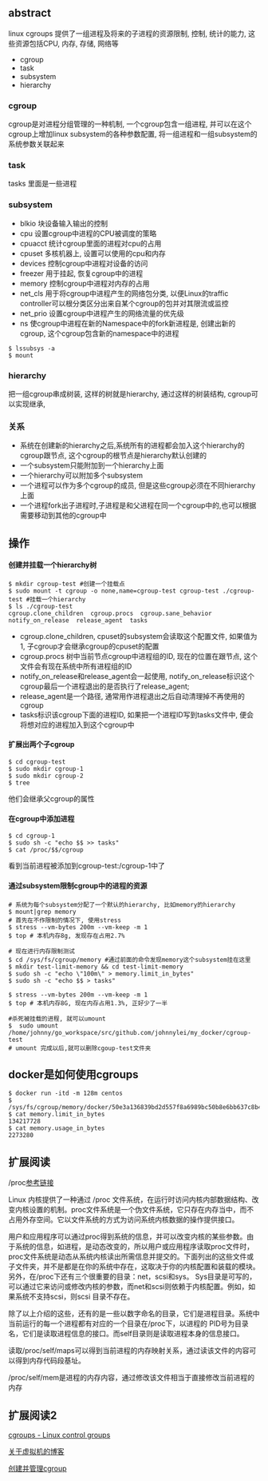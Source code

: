 ## abstract
linux cgroups 提供了一组进程及将来的子进程的资源限制, 控制, 统计的能力, 这些资源包括CPU, 内存, 存储, 网络等

- cgroup
- task
- subsystem
- hierarchy

### cgroup
cgroup是对进程分组管理的一种机制, 一个cgroup包含一组进程, 并可以在这个cgroup上增加linux subsystem的各种参数配置, 将一组进程和一组subsystem的系统参数关联起来

### task
tasks 里面是一些进程

### subsystem
- blkio 块设备输入输出的控制
- cpu 设置cgroup中进程的CPU被调度的策略
- cpuacct 统计cgroup里面的进程对cpu的占用
- cpuset 多核机器上, 设置可以使用的cpu和内存
- devices 控制cgroup中进程对设备的访问
- freezer 用于挂起, 恢复cgroup中的进程
- memory 控制cgroup中进程对内存的占用
- net_cls 用于将cgroup中进程产生的网络包分类, 以便Linux的traffic controller可以根分类区分出来自某个cgroup的包并对其限流或监控
- net_prio 设置cgroup中进程产生的网络流量的优先级
- ns 使cgroup中进程在新的Namespace中的fork新进程是, 创建出新的cgroup, 这个cgroup包含新的namespace中的进程

```
$ lssubsys -a
$ mount
```
### hierarchy
把一组cgroup串成树装, 这样的树就是hierarchy, 通过这样的树装结构, cgroup可以实现继承,

### 关系
- 系统在创建新的hierarchy之后,系统所有的进程都会加入这个hierarchy的cgroup跟节点, 这个cgroup的根节点是hierarchy默认创建的
- 一个subsystem只能附加到一个hierarchy上面
- 一个hierarchy可以附加多个subsystem
- 一个进程可以作为多个cgroup的成员, 但是这些cgroup必须在不同hierarchy上面
- 一个进程fork出子进程时,子进程是和父进程在同一个cgroup中的,也可以根据需要移动到其他的cgroup中

## 操作
#### 创建并挂载一个hierarchy树
```
$ mkdir cgroup-test #创建一个挂载点
$ sudo mount -t cgroup -o none,name=cgroup-test cgroup-test ./cgroup-test #挂载一个hierarchy
$ ls ./cgroup-test
cgroup.clone_children  cgroup.procs  cgroup.sane_behavior  notify_on_release  release_agent  tasks
```

- cgroup.clone_children, cpuset的subsystem会读取这个配置文件, 如果值为1, 子cgroup才会继承cgroup的cpuset的配置
- cgroup.procs 树中当前节点cgroup中进程组的ID, 现在的位置在跟节点, 这个文件会有现在系统中所有进程组的ID
- notify_on_release和release_agent会一起使用, notify_on_release标识这个cgroup最后一个进程退出的是否执行了release_agent;
- release_agent是一个路径, 通常用作进程退出之后自动清理掉不再使用的cgroup
- tasks标识该cgroup下面的进程ID, 如果把一个进程ID写到tasks文件中, 便会将想对应的进程加入到这个cgroup中

#### 扩展出两个子cgroup
```
$ cd cgroup-test
$ sudo mkdir cgroup-1
$ sudo mkdir cgroup-2
$ tree
```

他们会继承父cgroup的属性

#### 在cgroup中添加进程
```
$ cd cgroup-1
$ sudo sh -c "echo $$ >> tasks"
$ cat /proc/$$/cgroup
```
看到当前进程被添加到cgroup-test:/cgroup-1中了

#### 通过subsystem限制cgroup中的进程的资源
```
# 系统为每个subsystem分配了一个默认的hierarchy, 比如memory的hierarchy
$ mount|grep memory
# 首先在不作限制的情况下, 使用stress
$ stress --vm-bytes 200m --vm-keep -m 1
$ top # 本机内存8g, 发现存在占用2.7%

# 现在进行内存限制测试
$ cd /sys/fs/cgroup/memory #通过前面的命令发现memory这个subsystem挂在这里
$ mkdir test-limit-memory && cd test-limit-memory
$ sudo sh -c "echo \"100m\" > memory.limit_in_bytes"
$ sudo sh -c "echo $$ > tasks"

$ stress --vm-bytes 200m --vm-keep -m 1
$ top # 本机内存8G, 现在内存占用1.3%, 正好少了一半

#杀死被挂载的进程, 就可以umount
$  sudo umount /home/johnny/go_workspace/src/github.com/johnnylei/my_docker/cgroup-test
# umount 完成以后,就可以删除cgoup-test文件夹
```

## docker是如何使用cgroups
```
$ docker run -itd -m 128m centos
$ /sys/fs/cgroup/memory/docker/50e3a136839bd2d557f8a6989bc50b8e6bb637c8b430d1eec51b5a7d018ae0b9
$ cat memory.limit_in_bytes
134217728
$ cat memory.usage_in_bytes
2273280
```

## 扩展阅读 
/proc[参考链接](https://www.jianshu.com/p/3fba2e5b1e17)

Linux 内核提供了一种通过 /proc 文件系统，在运行时访问内核内部数据结构、改变内核设置的机制。proc文件系统是一个伪文件系统，它只存在内存当中，而不占用外存空间。它以文件系统的方式为访问系统内核数据的操作提供接口。

用户和应用程序可以通过proc得到系统的信息，并可以改变内核的某些参数。由于系统的信息，如进程，是动态改变的，所以用户或应用程序读取proc文件时，proc文件系统是动态从系统内核读出所需信息并提交的。下面列出的这些文件或子文件夹，并不是都是在你的系统中存在，这取决于你的内核配置和装载的模块。另外，在/proc下还有三个很重要的目录：net，scsi和sys。 Sys目录是可写的，可以通过它来访问或修改内核的参数，而net和scsi则依赖于内核配置。例如，如果系统不支持scsi，则scsi 目录不存在。

除了以上介绍的这些，还有的是一些以数字命名的目录，它们是进程目录。系统中当前运行的每一个进程都有对应的一个目录在/proc下，以进程的 PID号为目录名，它们是读取进程信息的接口。而self目录则是读取进程本身的信息接口。

读取/proc/self/maps可以得到当前进程的内存映射关系，通过读该文件的内容可以得到内存代码段基址。

/proc/self/mem是进程的内存内容，通过修改该文件相当于直接修改当前进程的内存


## 扩展阅读2
[cgroups - Linux control groups](http://www.man7.org/linux/man-pages/man7/cgroups.7.html)

[关于虚拟机的博客](https://segmentfault.com/u/wuyangchun)

[创建并管理cgroup](https://segmentfault.com/a/1190000007241437)

